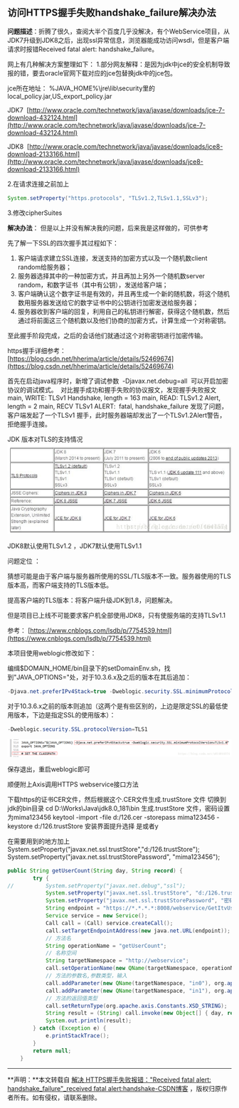 ## 访问HTTPS握手失败handshake_failure解决办法

**问题描述**：折腾了很久，查阅大半个百度几乎没解决，有个WebService项目，从JDK7升级到JDK8之后，出现ssl异常信息，浏览器能成功访问wsdl，但是客户端请求时报错Received fatal alert: handshake_failure。

网上有几种解决方案整理如下： 1.部分网友解释：是因为jdk中jce的安全机制导致报的错，要去oracle官网下载对应的jce包替换jdk中的jce包。

jce所在地址： %JAVA_HOME%\jre\lib\security里的local_policy.jar,US_export_policy.jar

JDK7&nbsp; [http://www.oracle.com/technetwork/java/javase/downloads/jce-7-download-432124.html](http://www.oracle.com/technetwork/java/javase/downloads/jce-7-download-432124.html)

JDK8&nbsp; [http://www.oracle.com/technetwork/java/javase/downloads/jce8-download-2133166.html](http://www.oracle.com/technetwork/java/javase/downloads/jce8-download-2133166.html)

2.在请求连接之前加上

```java
System.setProperty("https.protocols", "TLSv1.2,TLSv1.1,SSLv3");
```

3.修改cipherSuites

**解决办法**： 但是以上并没有解决我的问题，后来我是这样做的，可供参考

先了解一下SSL的四次握手其过程如下：

1. 客户端请求建立SSL连接，发送支持的加密方式以及一个随机数client random给服务器； 
2. 服务器选择其中的一种加密方式，并且再加上另外一个随机数server random，和数字证书（其中有公钥），发送给客户端； 
3. 客户端确认这个数字证书是有效的，并且再生成一个新的随机数，将这个随机数用服务器发送给它的数字证书中的公钥进行加密发送给服务器； 
4. 服务器收到客户端的回复，利用自己的私钥进行解密，获得这个随机数，然后通过将前面这三个随机数以及他们协商的加密方式，计算生成一个对称密钥。

至此握手阶段完成，之后的会话他们就通过这个对称密钥进行加密传输。

https握手详细参考： [https://blog.csdn.net/hherima/article/details/52469674](https://blog.csdn.net/hherima/article/details/52469674)

 首先在启动java程序时，新增了调试参数&nbsp; -Djavax.net.debug=all&nbsp; 可以开启加密协议的调试模式。&nbsp; 对比握手成功和握手失败的协议报文，发现握手失败报文 main, WRITE: TLSv1 Handshake, length = 163 main, READ: TLSv1.2 Alert, length = 2 main, RECV TLSv1 ALERT: &nbsp;fatal, handshake_failure 发现了问题，客户端发起了一个TLSv1 握手，此时服务器端却发出了一个TLSv1.2Alert警告，拒绝握手连接。


JDK 版本对TLS的支持情况![img](img/5ba87ffc392685b9a04a623b3059559b.jpeg)

JDK8默认使用TLSv1.2 ，JDK7默认使用TLSv1.1

问题定位 ：

猜想可能是由于客户端与服务器所使用的SSL/TLS版本不一致。服务器使用的TLS版本高，而客户端支持的TLS版本低。

提高客户端的TLS版本：将客户端升级JDK到1.8，问题解决。

但是项目已上线不可能要求客户机全部使用JDK8，只有使服务端的支持TLSv1.1

参考： [https://www.cnblogs.com/lsdb/p/7754539.html](https://www.cnblogs.com/lsdb/p/7754539.html)

本项目使用weblogic修改如下：

编缉$DOMAIN_HOME/bin目录下的setDomainEnv.sh，找到"JAVA_OPTIONS="处，对于10.3.6.x及之后的版本在其后追加：

```java
-Djava.net.preferIPv4Stack=true -Dweblogic.security.SSL.minimumProtocolVersion=TLSv1.0
```

对于10.3.6.x之前的版本则追加（这两个是有些区别的，上边是限定SSL的最低使用版本，下边是指定SSL的使用版本）：

```java
-Dweblogic.security.SSL.protocolVersion=TLS1
```


![img](img/c3f003ade6a5d6f94a61a6cad964ed33.png)

保存退出，重启weblogic即可

顺便附上Axis调用HTTPS webservice接口方法

下载https的证书CER文件，然后根据这个.CER文件生成.trustStore 文件 切换到jdk的bin目录 cd D:\Works\Java\jdk8.0_181\bin 生成.trustStore 文件，密码设置为mima123456 keytool -import -file d:/126.cer -storepass mima123456 -keystore d:/126.trustStore 安装界面提升选择 是或者y

在需要用到的地方加上 System.setProperty("javax.net.ssl.trustStore","d:/126.trustStore"); System.setProperty("javax.net.ssl.trustStorePassword", "mima123456");

```java
public String getUserCount(String day, String record) {
		try {
//			System.setProperty("javax.net.debug","ssl");
			System.setProperty("javax.net.ssl.trustStore", "d:/126.trustStore");
			System.setProperty("javax.net.ssl.trustStorePassword", "密码");
			String endpoint = "https://*.*.*.*:8008/webservice/GetItvUserFormOAS?wsdl";
			Service service = new Service();
			Call call = (Call) service.createCall();
			call.setTargetEndpointAddress(new java.net.URL(endpoint));
			// 方法名
			String operationName = "getUserCount";
			// 名称空间
			String targetNamespace = "http://webservice";
			call.setOperationName(new QName(targetNamespace, operationName));
			// 方法的参数名,参数类型，输入
			call.addParameter(new QName(targetNamespace, "in0"), org.apache.axis.Constants.XSD_STRING, javax.xml.rpc.ParameterMode.IN);
			call.addParameter(new QName(targetNamespace, "in1"), org.apache.axis.Constants.XSD_STRING, javax.xml.rpc.ParameterMode.IN);
			// 方法的返回值类型
			call.setReturnType(org.apache.axis.Constants.XSD_STRING);
			String result = (String) call.invoke(new Object[] { day, record });
			System.out.println(result);
		} catch (Exception e) {
			e.printStackTrace();
		}
		return null;
	}
```



***

 **声明：**本文转载自  [解决 HTTPS握手失败报错："Received fatal alert: handshake_failure"_received fatal alert:handshake-CSDN博客](https://blog.csdn.net/u014644574/article/details/83381303) ，版权归原作者所有。如有侵权，请联系删除。 

